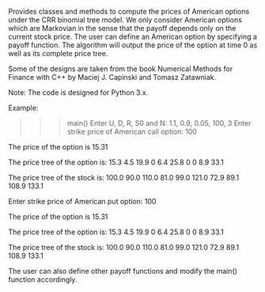 Provides classes and methods to compute the prices
of American options under the CRR binomial tree model.
We only consider American options which are Markovian
in the sense that the payoff depends only on the current
stock price. The user can define an American option by
specifying a payoff function. The algorithm will output
the price of the option at time 0 as well as its complete
price tree.

Some of the designs are taken from the book Numerical
Methods for Finance with C++ by Maciej J. Capinski
and Tomasz Zatawniak.

Note: The code is designed for Python 3.x.

Example:

>>> main()
Enter U, D, R, S0 and N: 1.1, 0.9, 0.05, 100, 3
Enter strike price of American call option: 100

The price of the option is 15.31

The price tree of the option is:
15.3 
4.5 19.9 
0 6.4 25.8 
0 0 8.9 33.1 

The price tree of the stock is:
100.0 
90.0 110.0 
81.0 99.0 121.0 
72.9 89.1 108.9 133.1 

Enter strike price of American put option: 100

The price of the option is 15.31

The price tree of the option is:
15.3 
4.5 19.9 
0 6.4 25.8 
0 0 8.9 33.1 

The price tree of the stock is:
100.0 
90.0 110.0 
81.0 99.0 121.0 
72.9 89.1 108.9 133.1
>>>

The user can also define other payoff functions and
modify the main() function accordingly.
